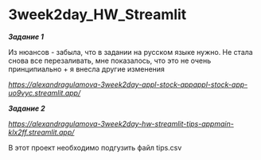 # 3week2day_HW_Streamlit


***Задание 1***

Из нюансов - забыла, что в задании на русском языке нужно. Не стала снова все перезаливать, мне показалось, что это не очень принципиально + я внесла другие изменения 

*https://alexandragulamova-3week2day-appl-stock-appappl-stock-app-uo9vyc.streamlit.app/*


***Задание 2***

*https://alexandragulamova-3week2day-hw-streamlit-tips-appmain-klx2ff.streamlit.app/*

В этот проект необходимо подгузить файл tips.csv
